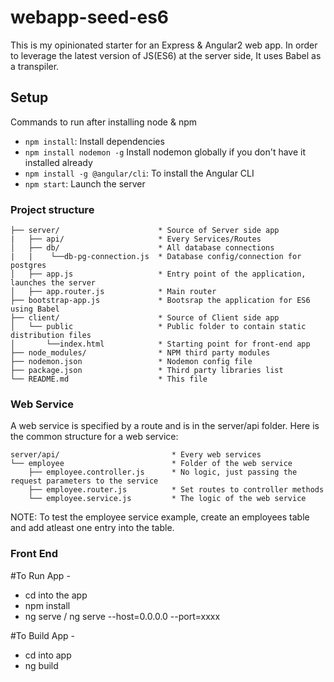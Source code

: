 # webapp-seed-es6

This is my opinionated starter for an Express & Angular2 web app. In order to leverage the latest version of JS(ES6) at the server side, It uses Babel as a transpiler.

## Setup

Commands to run after installing node & npm

* `npm install`: Install dependencies
* `npm install nodemon -g` Install nodemon globally if you don't have it installed already
* `npm install -g @angular/cli`: To install the Angular CLI
* `npm start`: Launch the server


### Project structure

```
├── server/                      * Source of Server side app
|   ├── api/                     * Every Services/Routes
│   ├── db/                      * All database connections
|   |    └──db-pg-connection.js  * Database config/connection for postgres
│   ├── app.js                   * Entry point of the application, launches the server
│   ├── app.router.js            * Main router
├── bootstrap-app.js             * Bootsrap the application for ES6 using Babel
├── client/                      * Source of Client side app
│   └── public                   * Public folder to contain static distribution files
│       └──index.html            * Starting point for front-end app
├── node_modules/                * NPM third party modules
├── nodemon.json                 * Nodemon config file
├── package.json                 * Third party libraries list
└── README.md                    * This file
```

### Web Service

A web service is specified by a route and is in the server/api folder. Here is the common structure for a web service:

```
server/api/                         * Every web services
└── employee                        * Folder of the web service
    ├── employee.controller.js      * No logic, just passing the request parameters to the service
    ├── employee.router.js          * Set routes to controller methods
    └── employee.service.js         * The logic of the web service
```
NOTE: To test the employee service example, create an employees table and add atleast one entry into the table.

### Front End

#To Run App -
- cd into the app
- npm install
- ng serve / ng serve --host=0.0.0.0 --port=xxxx

#To Build App -
- cd into app
- ng build
